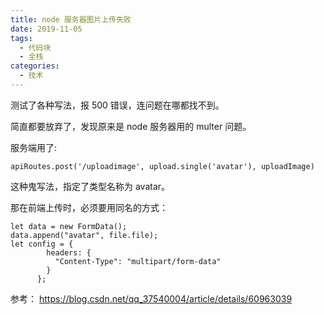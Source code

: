 ```yaml
---
title: node 服务器图片上传失败
date: 2019-11-05
tags:
  - 代码块
  - 全栈
categories:
  - 技术
---
```


测试了各种写法，报 500 错误，连问题在哪都找不到。

简直都要放弃了，发现原来是 node 服务器用的 multer 问题。

服务端用了:

`apiRoutes.post('/uploadimage', upload.single('avatar'), uploadImage)`

这种鬼写法，指定了类型名称为 avatar。

那在前端上传时，必须要用同名的方式：

```
let data = new FormData();
data.append("avatar", file.file);
let config = {
        headers: {
          "Content-Type": "multipart/form-data"
        }
      };
```

参考：
https://blog.csdn.net/qq_37540004/article/details/60963039
